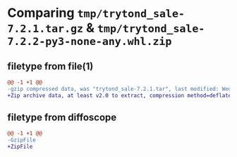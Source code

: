 # Comparing `tmp/trytond_sale-7.2.1.tar.gz` & `tmp/trytond_sale-7.2.2-py3-none-any.whl.zip`

## filetype from file(1)

```diff
@@ -1 +1 @@
-gzip compressed data, was "trytond_sale-7.2.1.tar", last modified: Wed May  1 11:28:15 2024, max compression
+Zip archive data, at least v2.0 to extract, compression method=deflate
```

## filetype from diffoscope

```diff
@@ -1 +1 @@
-GzipFile
+ZipFile
```

